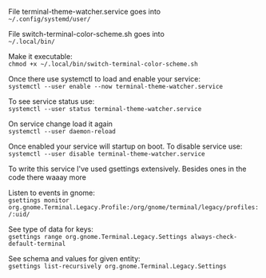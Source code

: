 File terminal-theme-watcher.service goes into  
`~/.config/systemd/user/`

File switch-terminal-color-scheme.sh goes into  
`~/.local/bin/`

Make it executable:  
`chmod +x ~/.local/bin/switch-terminal-color-scheme.sh`

Once there use systemctl to load and enable your service:  
`systemctl --user enable --now terminal-theme-watcher.service`

To see service status use:  
`systemctl --user status terminal-theme-watcher.service`

On service change load it again  
`systemctl --user daemon-reload`

Once enabled your service will startup on boot.
To disable service use:  
`systemctl --user disable terminal-theme-watcher.service`

To write this service I've used gsettings extensively. 
Besides ones in the code there waaay more  

Listen to events in gnome:  
`gsettings monitor org.gnome.Terminal.Legacy.Profile:/org/gnome/terminal/legacy/profiles:/:uid/`

See type of data for keys:  
`gsettings range org.gnome.Terminal.Legacy.Settings always-check-default-terminal`

See schema and values for given entity:  
`gsettings list-recursively org.gnome.Terminal.Legacy.Settings`
